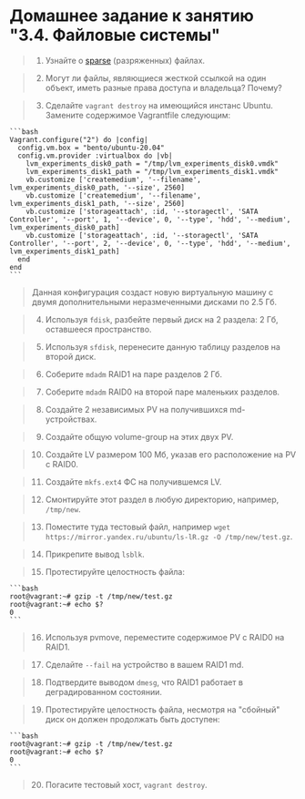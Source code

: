 # Домашнее задание к занятию "3.4. Файловые системы"

>1. Узнайте о [sparse](https://ru.wikipedia.org/wiki/%D0%A0%D0%B0%D0%B7%D1%80%D0%B5%D0%B6%D1%91%D0%BD%D0%BD%D1%8B%D0%B9_%D1%84%D0%B0%D0%B9%D0%BB) (разряженных) файлах. 



>2. Могут ли файлы, являющиеся жесткой ссылкой на один объект, иметь разные права доступа и владельца? Почему?


>3. Сделайте `vagrant destroy` на имеющийся инстанс Ubuntu. Замените содержимое Vagrantfile следующим:
 
    ```bash
    Vagrant.configure("2") do |config|
      config.vm.box = "bento/ubuntu-20.04"
      config.vm.provider :virtualbox do |vb|
        lvm_experiments_disk0_path = "/tmp/lvm_experiments_disk0.vmdk"
        lvm_experiments_disk1_path = "/tmp/lvm_experiments_disk1.vmdk"
        vb.customize ['createmedium', '--filename', lvm_experiments_disk0_path, '--size', 2560]
        vb.customize ['createmedium', '--filename', lvm_experiments_disk1_path, '--size', 2560]
        vb.customize ['storageattach', :id, '--storagectl', 'SATA Controller', '--port', 1, '--device', 0, '--type', 'hdd', '--medium', lvm_experiments_disk0_path]
        vb.customize ['storageattach', :id, '--storagectl', 'SATA Controller', '--port', 2, '--device', 0, '--type', 'hdd', '--medium', lvm_experiments_disk1_path]
      end
    end
    ``` 
> Данная конфигурация создаст новую виртуальную машину с двумя дополнительными неразмеченными дисками по 2.5 Гб.

>4. Используя `fdisk`, разбейте первый диск на 2 раздела: 2 Гб, оставшееся пространство.

>5. Используя `sfdisk`, перенесите данную таблицу разделов на второй диск.

>6. Соберите `mdadm` RAID1 на паре разделов 2 Гб.

>7. Соберите `mdadm` RAID0 на второй паре маленьких разделов.

>8. Создайте 2 независимых PV на получившихся md-устройствах.

>9. Создайте общую volume-group на этих двух PV.

>10. Создайте LV размером 100 Мб, указав его расположение на PV с RAID0.

>11. Создайте `mkfs.ext4` ФС на получившемся LV.

>12. Смонтируйте этот раздел в любую директорию, например, `/tmp/new`.

>13. Поместите туда тестовый файл, например `wget https://mirror.yandex.ru/ubuntu/ls-lR.gz -O /tmp/new/test.gz`.

>14. Прикрепите вывод `lsblk`.

>15. Протестируйте целостность файла:

    ```bash
    root@vagrant:~# gzip -t /tmp/new/test.gz
    root@vagrant:~# echo $?
    0
    ```

>16. Используя pvmove, переместите содержимое PV с RAID0 на RAID1.

>17. Сделайте `--fail` на устройство в вашем RAID1 md.

>18. Подтвердите выводом `dmesg`, что RAID1 работает в деградированном состоянии.

>19. Протестируйте целостность файла, несмотря на "сбойный" диск он должен продолжать быть доступен:

    ```bash
    root@vagrant:~# gzip -t /tmp/new/test.gz
    root@vagrant:~# echo $?
    0
    ```

>20. Погасите тестовый хост, `vagrant destroy`.
